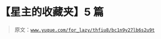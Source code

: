 # 【星主的收藏夹】5 篇

> 原文：[`www.yuque.com/for_lazy/thfiu8/bc1n9y27lb6s2u9t`](https://www.yuque.com/for_lazy/thfiu8/bc1n9y27lb6s2u9t)

